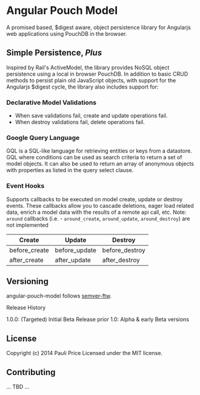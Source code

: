 # Angular Pouch Model

A promised based, $digest aware, object persistence library for Angularjs web applications using PouchDB in the browser.

## Simple Persistence, _Plus_

Inspired by Rail's ActiveModel, the library provides NoSQL object persistence using a local in browser PouchDB. In addition to basic CRUD methods to persist plain old JavaScript objects, with support for the Angularjs $digest cycle, the library also includes support for:

### Declarative Model Validations

- When save validations fail, create and update operations fail.
- When destroy validations fail, delete operations fail.

### Google Query Language

GQL is a SQL-like language for retrieving entities or keys from a datastore.  GQL where conditions can be used as search criteria to return a set of model objects.  It can also be used to return an array of anonymous objects with properties as listed in the query select clause.

### Event Hooks

Supports callbacks to be executed on model create, update or destroy events.  These callbacks allow you to cascade deletions, eager load related data, enrich a model data with the results of a remote api call, etc.  Note: `around` callbacks (i.e. - `around_create`, `around_update`, `around_destroy`) are not implemented

| Create        | Update        | Destroy          |
| ------------- |---------------| -----------------|
| before_create | before_update | before_destroy   |
| after_create  | after_update  | after_destroy    |


## Versioning

angular-pouch-model follows [semver-ftw](http://semver-ftw.org/). 

Release History

1.0.0: (Targeted) Initial Beta Release
prior 1.0: Alpha & early Beta versions

## License

Copyright (c) 2014 Pauli Price
Licensed under the MIT license.

## Contributing

... TBD ...

